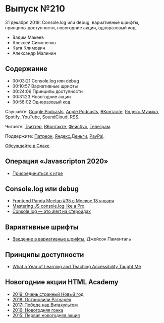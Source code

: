 # Выпуск №210

31 декабря 2019: Console.log или debug, вариативные шрифты, принципы доступности, новогодние акции, одноразовый код.

- Вадим Макеев
- Алексей Симоненко
- Катя Климович
- Александр Малинин

## Содержание

- 00:03:21 Console.log или debug
- 00:10:57 Вариативные шрифты
- 00:24:06 Принципы доступности
- 00:31:23 Новогодние акции
- 00:58:02 Одноразовый код

Слушайте: [Google Podcasts](https://podcasts.google.com/?feed=aHR0cHM6Ly93ZWItc3RhbmRhcmRzLnJ1L3BvZGNhc3QvZmVlZC8), [Apple Podcasts](https://podcasts.apple.com/podcast/id1080500016), [ВКонтакте](https://vk.com/podcasts-32017543), [Яндекс.Музыка](https://music.yandex.ru/album/6245956), [Spotify](https://open.spotify.com/show/3rzAcADjpBpXt73L0epTjV), [YouTube](https://www.youtube.com/playlist?list=PLMBnwIwFEFHcwuevhsNXkFTcadeX5R1Go), [SoundCloud](https://soundcloud.com/web-standards), [RSS](https://web-standards.ru/podcast/feed/).

Читайте: [Твиттер](https://twitter.com/webstandards_ru), [ВКонтакте](https://vk.com/webstandards_ru), [Фейсбук](https://www.facebook.com/webstandardsru), [Телеграм](https://t.me/webstandards_ru).

Поддержите: [Патреон](https://www.patreon.com/webstandards_ru), [Яндекс.Деньги](https://money.yandex.ru/to/41001119329753), [PayPal](https://www.paypal.me/pepelsbey).

[Обсуждайте в Слаке](http://slack.web-standards.ru/).

## Операция «Javascripton 2020»

- [Присоединиться к игре](https://htmlacademy.ru/special/newyear/2020?user_id=168175&utm_source=ws&utm_medium=podcast&utm_campaign=311219&utm_content=link)

## Console.log или debug

- [Frontend Panda Meetup #35 в Москве 18 января](https://panda-meetup.ru/msk-frontend-meetup-6)
- [Mastering JS console.log like a Pro](https://medium.com/p/1c634e6393f9)
- [Console.log — это alert на стероидах](https://vk.com/wall-32017543_22312)

## Вариативные шрифты

- [Введение в вариативные шрифты](https://medium.com/p/3f2b6123e1cd), Джейсон Паменталь

## Принципы доступности

- [What a Year of Learning and Teaching Accessibility Taught Me](https://www.24a11y.com/2019/what-a-year-of-learning-and-teaching-accessibility-taught-me/)

## Новогодние акции HTML Academy

- [2019: Очень странный Новый год](https://htmlacademy.ru/blog/academy/events/stranger-new-year)
- [2018: Остановили Рагнарёк](https://htmlacademy.ru/blog/academy/events/stop-ragnarok-new-year)
- [2017: Победа над Витахультом](https://htmlacademy.ru/blog/academy/events/battle-for-the-new-year)
- [2016: Новогодняя гонка](https://htmlacademy.ru/blog/academy/events/surviving-in-the-new-years-race)
- [2015: Первая новогодняя акция](https://htmlacademy.ru/blog/academy/events/christmas-campaign)
